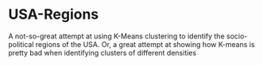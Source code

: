 # USA-Regions

A not-so-great attempt at using K-Means clustering to identify the socio-political regions of the USA. Or, a great attempt at showing how K-means is pretty bad when identifying clusters of different densities
